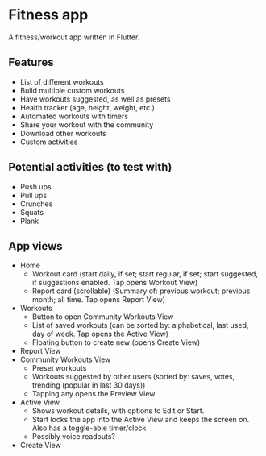 # Fitness app
A fitness/workout app written in Flutter.

## Features

- List of different workouts
- Build multiple custom workouts
- Have workouts suggested, as well as presets
- Health tracker (age, height, weight, etc.)
- Automated workouts with timers
- Share your workout with the community
- Download other workouts
- Custom activities

## Potential activities (to test with)

- Push ups
- Pull ups
- Crunches
- Squats
- Plank

## App views

- Home
  - Workout card (start daily, if set; start regular, if set; start suggested, if suggestions enabled. Tap opens Workout View)
  - Report card (scrollable) (Summary of: previous workout; previous month; all time. Tap opens Report View)
- Workouts
  - Button to open Community Workouts View
  - List of saved workouts (can be sorted by: alphabetical, last used, day of week. Tap opens the Active View)
  - Floating button to create new (opens Create View)
- Report View
- Community Workouts View
  - Preset workouts
  - Workouts suggested by other users (sorted by: saves, votes, trending (popular in last 30 days))
  - Tapping any opens the Preview View
- Active View
  - Shows workout details, with options to Edit or Start.
  - Start locks the app into the Active View and keeps the screen on. Also has a toggle-able timer/clock
  - Possibly voice readouts?
- Create View